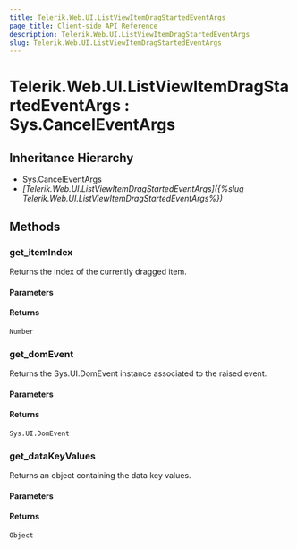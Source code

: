 ```yaml
---
title: Telerik.Web.UI.ListViewItemDragStartedEventArgs
page_title: Client-side API Reference
description: Telerik.Web.UI.ListViewItemDragStartedEventArgs
slug: Telerik.Web.UI.ListViewItemDragStartedEventArgs
---
```


# Telerik.Web.UI.ListViewItemDragStartedEventArgs : Sys.CancelEventArgs

## Inheritance Hierarchy

* Sys.CancelEventArgs
* *[Telerik.Web.UI.ListViewItemDragStartedEventArgs]({%slug Telerik.Web.UI.ListViewItemDragStartedEventArgs%})*

## Methods

### get_itemIndex

Returns the index of the currently dragged item.

#### Parameters

#### Returns

`Number`

### get_domEvent

Returns the Sys.UI.DomEvent instance associated to the raised event.

#### Parameters

#### Returns

`Sys.UI.DomEvent`

### get_dataKeyValues

Returns an object containing the data key values.

#### Parameters

#### Returns

`Object`
